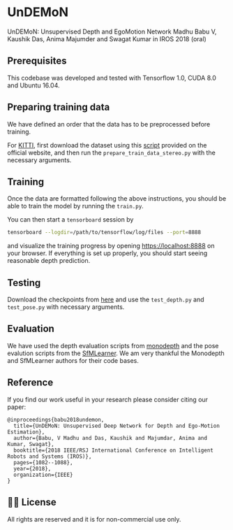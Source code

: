 # UnDEMoN
UnDEMoN: Unsupervised Depth and EgoMotion Network
Madhu Babu V, Kaushik Das, Anima Majumder and  Swagat Kumar
in IROS 2018 (oral)


## Prerequisites
This codebase was developed and tested with Tensorflow 1.0, CUDA 8.0 and Ubuntu 16.04.

## Preparing training data

We have defined an order that the data has to be preprocessed before training. 

For [KITTI](http://www.cvlibs.net/datasets/kitti/raw_data.php), first download the dataset using this [script](http://www.cvlibs.net/download.php?file=raw_data_downloader.zip) provided on the official website, and then run the `prepare_train_data_stereo.py` with the necessary arguments.


## Training
Once the data are formatted following the above instructions, you should be able to train the model by running the `train.py`.

You can then start a `tensorboard` session by

```bash
tensorboard --logdir=/path/to/tensorflow/log/files --port=8888
```
and visualize the training progress by opening [https://localhost:8888](https://localhost:8888) on your browser. If everything is set up properly, you should start seeing reasonable depth prediction. 

## Testing

Download the checkpoints from [here](https://drive.google.com/drive/folders/1bg55pMxO7fgLoyB-yb6pjtUNc6zD4pqT?usp=sharing) and use the `test_depth.py` and `test_pose.py` with necessary arguments. 

## Evaluation

We have used the depth evaluation scripts from [monodepth](https://github.com/mrharicot/monodepth) and the pose evalution scripts from the [SfMLearner](https://github.com/tinghuiz/SfMLearner/). 
We am very thankful the Monodepth and SfMLearner authors for their code bases.

## Reference
If you find our work useful in your research please consider citing our paper:
```
@inproceedings{babu2018undemon,
  title={UnDEMoN: Unsupervised Deep Network for Depth and Ego-Motion Estimation},
  author={Babu, V Madhu and Das, Kaushik and Majumdar, Anima and Kumar, Swagat},
  booktitle={2018 IEEE/RSJ International Conference on Intelligent Robots and Systems (IROS)},
  pages={1082--1088},
  year={2018},
  organization={IEEE}
}
```
## 👩‍⚖️ License

All rights are reserved and it is for non-commercial use only.
